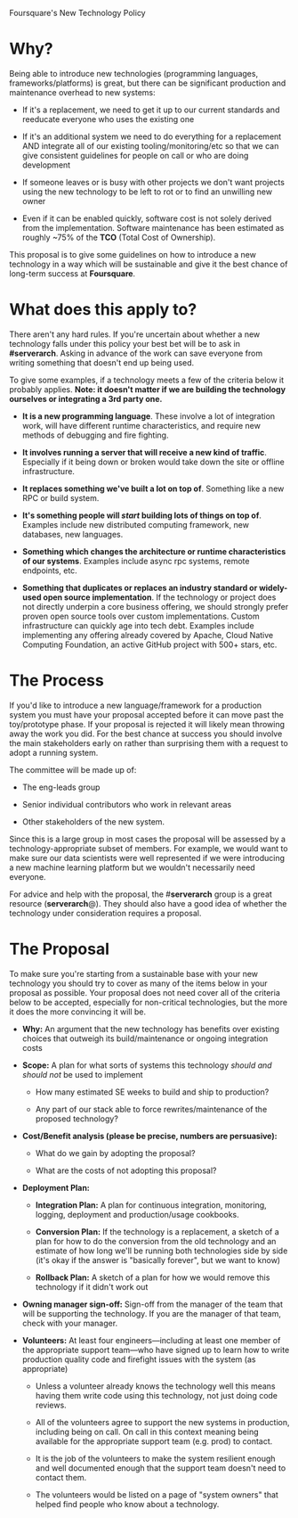 Foursquare's New Technology Policy

# Why?

Being able to introduce new technologies (programming languages, frameworks/platforms) is great, but there can be significant production and maintenance overhead to new systems:

* If it's a replacement, we need to get it up to our current standards and reeducate everyone who uses the existing one

* If it's an additional system we need to do everything for a replacement AND integrate all of our existing tooling/monitoring/etc so that we can give consistent guidelines for people on call or who are doing development

* If someone leaves or is busy with other projects we don't want projects using the new technology to be left to rot or to find an unwilling new owner

* Even if it can be enabled quickly, software cost is not solely derived from the implementation. Software maintenance has been estimated as roughly ~75% of the **TCO** (Total Cost of Ownership).

This proposal is to give some guidelines on how to introduce a new technology in a way which will be sustainable and give it the best chance of long-term success at **Foursquare**.

# What does this apply to?

There aren't any hard rules. If you're uncertain about whether a new technology falls under this policy your best bet will be to ask in **#serverarch**. Asking in advance of the work can save everyone from writing something that doesn't end up being used.

To give some examples, if a technology meets a few of the criteria below it probably applies. **Note: it doesn't matter if we are building the technology ourselves or integrating a 3rd party one.**

* **It is a new programming language**. These involve a lot of integration work, will have different runtime characteristics, and require new methods of debugging and fire fighting.

* **It involves running a server that will receive a new kind of traffic**. Especially if it being down or broken would take down the site or offline infrastructure.

* **It replaces something we've built a lot on top of**. Something like a new RPC or build system.  

* **It's something people will ****_start_**** building lots of things on top of**. Examples include new distributed computing framework, new databases, new languages.

* **Something which changes the architecture or runtime characteristics of our systems**. Examples include async rpc systems, remote endpoints, etc.

* **Something that duplicates or replaces an industry standard or widely-used open source implementation**. If the technology or project does not directly underpin a core business offering, we should strongly prefer proven open source tools over custom implementations. Custom infrastructure can quickly age into tech debt. Examples include implementing any offering already covered by Apache, Cloud Native Computing Foundation, an active GitHub project with 500+ stars, etc.

# The Process

If you'd like to introduce a new language/framework for a production system you must have your proposal accepted before it can move past the toy/prototype phase. If your proposal is rejected it will likely mean throwing away the work you did. For the best chance at success you should involve the main stakeholders early on rather than surprising them with a request to adopt a running system.

The committee will be made up of:

* The eng-leads group

* Senior individual contributors who work in relevant areas

* Other stakeholders of the new system.

Since this is a large group in most cases the proposal will be assessed by a technology-appropriate subset of members. For example, we would want to make sure our data scientists were well represented if we were introducing a new machine learning platform but we wouldn't necessarily need everyone.

For advice and help with the proposal, the #**serverarch** group is a great resource (**serverarch**@). They should also have a good idea of whether the technology under consideration requires a proposal.

# The Proposal

To make sure you're starting from a sustainable base with your new technology you should try to cover as many of the items below in your proposal as possible. Your proposal does not need cover all of the criteria below to be accepted, especially for non-critical technologies, but the more it does the more convincing it will be.

* **Why:** An argument that the new technology has benefits over existing choices that outweigh its build/maintenance or ongoing integration costs

* **Scope:** A plan for what sorts of systems this technology *should and should not* be used to implement

    * How many estimated SE weeks to build and ship to production?

    * Any part of our stack able to force rewrites/maintenance of the proposed technology?

* **Cost/Benefit analysis **(please be precise, numbers are persuasive)**:**

    * What do we gain by adopting the proposal?

    * What are the costs of not adopting this proposal?

* **Deployment Plan:**

    * **Integration Plan:** A plan for continuous integration, monitoring, logging, deployment and production/usage cookbooks.

    * **Conversion Plan:** If the technology is a replacement, a sketch of a plan for how to do the conversion from the old technology and an estimate of how long we'll be running both technologies side by side (it's okay if the answer is "basically forever", but we want to know)

    * **Rollback Plan:** A sketch of a plan for how we would remove this technology if it didn't work out

* **Owning manager sign-off:** Sign-off from the manager of the team that will be supporting the technology. If you are the manager of that team, check with your manager.

* **Volunteers:** At least four engineers—including at least one member of the appropriate support team—who have signed up to learn how to write production quality code and firefight issues with the system (as appropriate)

    * Unless a volunteer already knows the technology well this means having them write code using this technology, not just doing code reviews.

    * All of the volunteers agree to support the new systems in production, including being on call. On call in this context meaning being available for the appropriate support team (e.g. prod) to contact.

    * It is the job of the volunteers to make the system resilient enough and well documented enough that the support team doesn't need to contact them.

    * The volunteers would be listed on a page of "system owners" that helped find people who know about a technology.

